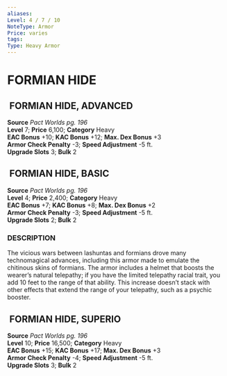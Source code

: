 ```yaml
---
aliases: 
Level: 4 / 7 / 10
NoteType: Armor
Price: varies
tags: 
Type: Heavy Armor
---
```

# FORMIAN HIDE
##  FORMIAN HIDE, ADVANCED

**Source** _Pact Worlds pg. 196_  
**Level** 7; **Price** 6,100; **Category** Heavy  
**EAC Bonus** +10; **KAC Bonus** +12; **Max. Dex Bonus** +3  
**Armor Check Penalty** -3; **Speed Adjustment** -5 ft.  
**Upgrade Slots** 3; **Bulk** 2

##  FORMIAN HIDE, BASIC

**Source** _Pact Worlds pg. 196_  
**Level** 4; **Price** 2,400; **Category** Heavy  
**EAC Bonus** +7; **KAC Bonus** +8; **Max. Dex Bonus** +2  
**Armor Check Penalty** -3; **Speed Adjustment** -5 ft.  
**Upgrade Slots** 2; **Bulk** 2

### DESCRIPTION

The vicious wars between lashuntas and formians drove many technomagical advances, including this armor made to emulate the chitinous skins of formians. The armor includes a helmet that boosts the wearer’s natural telepathy; if you have the limited telepathy racial trait, you add 10 feet to the range of that ability. This increase doesn’t stack with other effects that extend the range of your telepathy, such as a psychic booster.

##  FORMIAN HIDE, SUPERIO

**Source** _Pact Worlds pg. 196_  
**Level** 10; **Price** 16,500; **Category** Heavy  
**EAC Bonus** +15; **KAC Bonus** +17; **Max. Dex Bonus** +3  
**Armor Check Penalty** -4; **Speed Adjustment** -5 ft.  
**Upgrade Slots** 3; **Bulk** 2